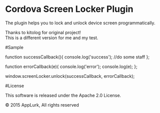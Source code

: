 # Cordova Screen Locker Plugin
The plugin helps you to lock and unlock device screen programmatically.

Thanks to kitolog for original project!<br>
This is a different version for me and my test.

#Sample

function successCallback(){
  console.log('success');
  //do some staff
};

function errorCallback(e){
  console.log('error');
  console.log(e);
};

window.screenLocker.unlock(successCallback, errorCallback);

#License

This software is released under the Apache 2.0 License.

© 2015 AppLurk, All rights reserved
